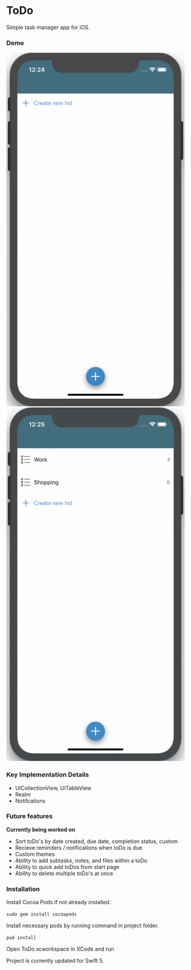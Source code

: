 # ToDo
Simple task manager app for iOS. 

### Demo 
![](demoFiles/Adding.gif)
![](demoFiles/Editing.gif)

### Key Implementation Details  
  - UICollectionView, UITableView
  - Realm 
  - Notifcations 
 
 ### Future features  
**Currently being worked on**
  - Sort toDo's by date created, due date, completion status, custom 
  - Recieve reminders / notifications when toDo is due 
  - Custom themes 
  - Ability to add subtasks, notes, and files within a toDo 
  - Ability to quick add toDos from start page
  - Ability to delete multiple toDo's at once 
  
### Installation 

Install Cocoa Pods if not already installed.

`sudo gem install cocoapods`


Install necessary pods by running command in project folder. 

`pod install`


Open ToDo.xcworkspace in XCode and run

Project is currently updated for Swift 5. 
